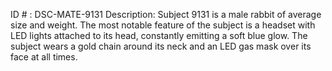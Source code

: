 ID # : DSC-MATE-9131
Description: Subject 9131 is a male rabbit of average size and weight. The most notable feature of the subject is a headset with LED lights attached to its head, constantly emitting a soft blue glow. The subject wears a gold chain around its neck and an LED gas mask over its face at all times.